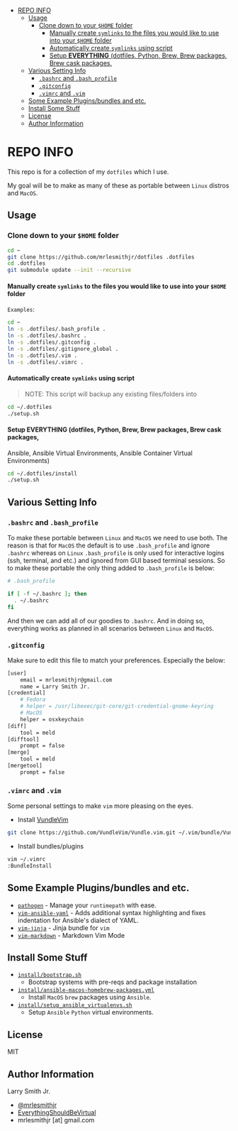 <!-- START doctoc generated TOC please keep comment here to allow auto update -->

<!-- DON'T EDIT THIS SECTION, INSTEAD RE-RUN doctoc TO UPDATE -->

<!-- DON'T EDIT THIS SECTION, INSTEAD RE-RUN doctoc TO UPDATE -->

-   [REPO INFO](#repo-info)
    -   [Usage](#usage)
        -   [Clone down to your `$HOME` folder](#clone-down-to-your-home-folder)
            -   [Manually create `symlinks` to the files you would like to use into your `$HOME` folder](#manually-create-symlinks-to-the-files-you-would-like-to-use-into-your-home-folder)
            -   [Automatically create `symlinks` using script](#automatically-create-symlinks-using-script)
            -   [Setup **EVERYTHING** (dotfiles, Python, Brew, Brew packages, Brew cask packages,](#setup-everything-dotfiles-python-brew-brew-packages-brew-cask-packages)
    -   [Various Setting Info](#various-setting-info)
        -   [`.bashrc` and `.bash_profile`](#bashrc-and-bash_profile)
        -   [`.gitconfig`](#gitconfig)
        -   [`.vimrc` and `.vim`](#vimrc-and-vim)
    -   [Some Example Plugins/bundles and etc.](#some-example-pluginsbundles-and-etc)
    -   [Install Some Stuff](#install-some-stuff)
    -   [License](#license)
    -   [Author Information](#author-information)

<!-- END doctoc generated TOC please keep comment here to allow auto update -->

# REPO INFO

This repo is for a collection of my `dotfiles` which I use.

My goal will be to make as many of these as portable between `Linux` distros
and `MacOS`.

## Usage

### Clone down to your `$HOME` folder

```bash
cd ~
git clone https://github.com/mrlesmithjr/dotfiles .dotfiles
cd .dotfiles
git submodule update --init --recursive
```

#### Manually create `symlinks` to the files you would like to use into your `$HOME` folder

`Examples`:

```bash
cd ~
ln -s .dotfiles/.bash_profile .
ln -s .dotfiles/.bashrc .
ln -s .dotfiles/.gitconfig .
ln -s .dotfiles/.gitignore_global .
ln -s .dotfiles/.vim .
ln -s .dotfiles/.vimrc .
```

#### Automatically create `symlinks` using script

> NOTE: This script will backup any existing files/folders into

```bash
cd ~/.dotfiles
./setup.sh
```

#### Setup **EVERYTHING** (dotfiles, Python, Brew, Brew packages, Brew cask packages,

Ansible, Ansible Virtual Environments, Ansible Container Virtual Environments)

```bash
cd ~/.dotfiles/install
./setup.sh
```

## Various Setting Info

### `.bashrc` and `.bash_profile`

To make these portable between `Linux` and `MacOS` we need to use both. The
reason is that for `MacOS` the default is to use `.bash_profile` and ignore
`.bashrc` whereas on `Linux` `.bash_profile` is only used for interactive
logins (ssh, terminal, and etc.) and ignored from GUI based terminal sessions.
So to make these portable the only thing added to `.bash_profile` is below:

```bash
# .bash_profile

if [ -f ~/.bashrc ]; then
  . ~/.bashrc
fi
```

And then we can add all of our goodies to `.bashrc`. And in doing so,
everything works as planned in all scenarios between `Linux` and `MacOS`.

### `.gitconfig`

Make sure to edit this file to match your preferences. Especially the below:

```bash
[user]
	email = mrlesmithjr@gmail.com
	name = Larry Smith Jr.
[credential]
	# Fedora
	# helper = /usr/libexec/git-core/git-credential-gnome-keyring
	# MacOS
	helper = osxkeychain
[diff]
	tool = meld
[difftool]
	prompt = false
[merge]
	tool = meld
[mergetool]
	prompt = false
```

### `.vimrc` and `.vim`

Some personal settings to make `vim` more pleasing on the eyes.

-   Install [VundleVim](https://github.com/VundleVim/Vundle.vim)

```bash
git clone https://github.com/VundleVim/Vundle.vim.git ~/.vim/bundle/Vundle.vim
```

-   Install bundles/plugins

```bash
vim ~/.vimrc
:BundleInstall
```

## Some Example Plugins/bundles and etc.

-   [`pathogen`](https://github.com/tpope/vim-pathogen) - Manage your
    `runtimepath` with ease.
-   [`vim-ansible-yaml`](https://github.com/chase/vim-ansible-yaml) - Adds
    additional syntax highlighting and fixes indentation for Ansible's dialect
    of YAML.
-   [`vim-jinja`](https://github.com/lepture/vim-jinja) - Jinja bundle for `vim`
-   [`vim-markdown`](https://github.com/plasticboy/vim-markdown) - Markdown Vim
    Mode

## Install Some Stuff

-   [`install/bootstrap.sh`](install/bootstrap.sh)
    -   Bootstrap systems with pre-reqs and package installation
-   [`install/ansible-macos-homebrew-packages.yml`](install/ansible-macos-homebrew-packages.yml)
    -   Install `MacOS` `brew` packages using `Ansible`.
-   [`install/setup_ansible_virtualenvs.sh`](install/setup_ansible_virtualenvs.sh)
    -   Setup `Ansible` `Python` virtual environments.

## License

MIT

## Author Information

Larry Smith Jr.

-   [@mrlesmithjr](https://www.twitter.com/mrlesmithjr)
-   [EverythingShouldBeVirtual](http://everythingshouldbevirtual.com)
-   mrlesmithjr [at] gmail.com
